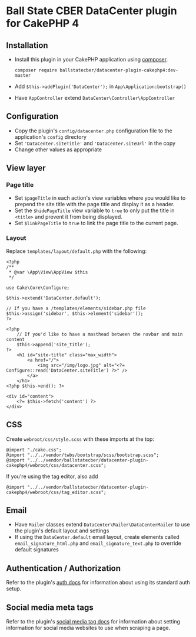 # Ball State CBER DataCenter plugin for CakePHP 4

## Installation

- Install this plugin in your CakePHP application using [composer](http://getcomposer.org).

  ```
  composer require ballstatecber/datacenter-plugin-cakephp4:dev-master
  ```
- Add `$this->addPlugin('DataCenter');` in `App\Application:bootstrap()`
- Have `AppController` extend `DataCenter\Controller\AppController`

## Configuration
 - Copy the plugin's `config/datacenter.php` configuration file to the application's `config` directory
 - Set `'DataCenter.siteTitle'` and `'DataCenter.siteUrl'` in the copy
 - Change other values as appropriate

## View layer

### Page title
 - Set `$pageTitle` in each action's view variables where you would like to prepend the site title with the page title
   and display it as a header.
 - Set the `$hidePageTitle` view variable to `true` to only put the title in `<title>` and prevent it from being
   displayed.
 - Set `$linkPageTitle` to `true` to link the page title to the current page.

### Layout
Replace `templates/layout/default.php` with the following:
```
<?php
/**
 * @var \App\View\AppView $this
 */

use Cake\Core\Configure;

$this->extend('DataCenter.default');

// If you have a /templates/elements/sidebar.php file
$this->assign('sidebar', $this->element('sidebar'));
?>

<?php
    // If you'd like to have a masthead between the navbar and main content
    $this->append('site_title');
?>
    <h1 id="site-title" class="max_width">
        <a href="/">
            <img src="/img/logo.jpg" alt="<?= Configure::read('DataCenter.siteTitle') ?>" />
        </a>
    </h1>
<?php $this->end(); ?>

<div id="content">
    <?= $this->fetch('content') ?>
</div>
```

## CSS
Create `webroot/css/style.scss` with these imports at the top:
```
@import "./cake.css";
@import "../../vendor/twbs/bootstrap/scss/bootstrap.scss";
@import "../../vendor/ballstatecber/datacenter-plugin-cakephp4/webroot/css/datacenter.scss";
```

If you're using the tag editor, also add
```
@import "../../vendor/ballstatecber/datacenter-plugin-cakephp4/webroot/css/tag_editor.scss";
```

## Email
- Have `Mailer` classes extend `DataCenter\Mailer\DataCenterMailer` to use the plugin's default layout and settings
- If using the `DataCenter.default` email layout, create elements called `email_signature_html.php` and
  `email_signature_text.php` to override default signatures

## Authentication / Authorization
Refer to the plugin's [auth docs](docs/auth.md) for information about using its standard auth setup.

## Social media meta tags
Refer to the plugin's [social media tag docs](docs/social_media_tags.md) for information about setting information for
social media websites to use when scraping a page.
